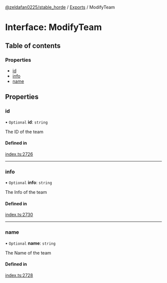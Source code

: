 [@zeldafan0225/stable_horde](../README.md) / [Exports](../modules.md) / ModifyTeam

# Interface: ModifyTeam

## Table of contents

### Properties

- [id](ModifyTeam.md#id)
- [info](ModifyTeam.md#info)
- [name](ModifyTeam.md#name)

## Properties

### id

• `Optional` **id**: `string`

The ID of the team

#### Defined in

[index.ts:2726](https://github.com/ZeldaFan0225/stable_horde/blob/9241243/index.ts#L2726)

___

### info

• `Optional` **info**: `string`

The Info of the team

#### Defined in

[index.ts:2730](https://github.com/ZeldaFan0225/stable_horde/blob/9241243/index.ts#L2730)

___

### name

• `Optional` **name**: `string`

The Name of the team

#### Defined in

[index.ts:2728](https://github.com/ZeldaFan0225/stable_horde/blob/9241243/index.ts#L2728)
